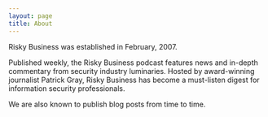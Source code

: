 ```yaml
---
layout: page
title: About
---
```

Risky Business was established in February, 2007.

Published weekly, the Risky Business podcast features news and in-depth commentary from security industry luminaries. Hosted by award-winning journalist Patrick Gray, Risky Business has become a must-listen digest for information security professionals.

We are also known to publish blog posts from time to time.
